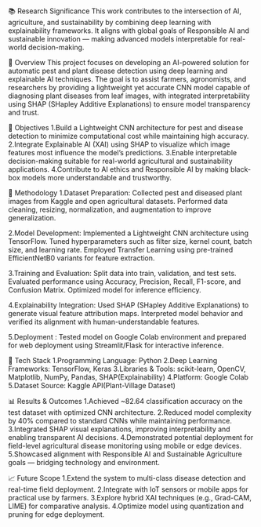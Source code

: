 📚 Research Significance
This work contributes to the intersection of AI, agriculture, and sustainability by combining deep learning with explainability frameworks.
It aligns with global goals of Responsible AI and sustainable innovation — making advanced models interpretable for real-world decision-making.

📘 Overview
This project focuses on developing an AI-powered solution for automatic pest and plant disease detection using deep learning and explainable AI techniques.
The goal is to assist farmers, agronomists, and researchers by providing a lightweight yet accurate CNN model capable of diagnosing plant diseases from leaf images, with integrated interpretability using SHAP (SHapley Additive Explanations) to ensure model transparency and trust.

🎯 Objectives
1.Build a Lightweight CNN architecture for pest and disease detection to minimize computational cost while maintaining high accuracy.
2.Integrate Explainable AI (XAI) using SHAP to visualize which image features most influence the model’s predictions.
3.Enable interpretable decision-making suitable for real-world agricultural and sustainability applications.
4.Contribute to AI ethics and Responsible AI by making black-box models more understandable and trustworthy.

🧠 Methodology
1.Dataset Preparation:
Collected pest and diseased plant images from Kaggle and open agricultural datasets.
Performed data cleaning, resizing, normalization, and augmentation to improve generalization.

2.Model Development:
Implemented a Lightweight CNN architecture using TensorFlow.
Tuned hyperparameters such as filter size, kernel count, batch size, and learning rate.
Employed Transfer Learning  using pre-trained EfficientNetB0  variants for feature extraction.

3.Training and Evaluation:
Split data into train, validation, and test sets.
Evaluated performance using Accuracy, Precision, Recall, F1-score, and Confusion Matrix.
Optimized model for inference efficiency.

4.Explainability Integration:
Used SHAP (SHapley Additive Explanations) to generate visual feature attribution maps.
Interpreted model behavior and verified its alignment with human-understandable features.

5.Deployment :
Tested model on Google Colab environment and prepared for web deployment using Streamlit/Flask for interactive inference.

🧰 Tech Stack
1.Programming Language: Python
2.Deep Learning Frameworks: TensorFlow, Keras
3.Libraries & Tools: scikit-learn, OpenCV, Matplotlib, NumPy, Pandas, SHAP(Explainability)
4.Platform: Google Colab
5.Dataset Source: Kaggle API(Plant-Village Dataset)

📊 Results & Outcomes
1.Achieved ~82.64 classification accuracy on the test dataset with optimized CNN architecture.
2.Reduced model complexity by 40% compared to standard CNNs while maintaining performance.
3.Integrated SHAP visual explanations, improving interpretability and enabling transparent AI decisions.
4.Demonstrated potential deployment for field-level agricultural disease monitoring using mobile or edge devices.
5.Showcased alignment with Responsible AI and Sustainable Agriculture goals — bridging technology and environment.

📈 Future Scope
1.Extend the system to multi-class disease detection and real-time field deployment.
2.Integrate with IoT sensors or mobile apps for practical use by farmers.
3.Explore hybrid XAI techniques (e.g., Grad-CAM, LIME) for comparative analysis.
4.Optimize model using quantization and pruning for edge deployment.
